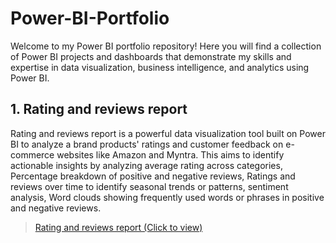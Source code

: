 # Power-BI-Portfolio
Welcome to my Power BI portfolio repository! Here you will find a collection of Power BI projects and dashboards that demonstrate my skills and expertise in data visualization, business intelligence, and analytics using Power BI.

## **1. Rating and reviews report**
Rating and reviews report is a powerful data visualization tool built on Power BI to analyze a brand products' ratings and customer feedback on e-commerce websites like Amazon and Myntra. This aims to identify actionable insights by analyzing average rating across categories, Percentage breakdown of positive and negative reviews, Ratings and reviews over time to identify seasonal trends or patterns, sentiment analysis, Word clouds showing frequently used words or phrases in positive and negative reviews.

> [Rating and reviews report (Click to view)](./r.mp4)

